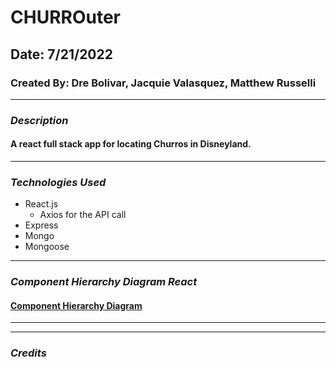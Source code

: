 # CHURROuter

## Date: 7/21/2022

### Created By: Dre Bolivar, Jacquie Valasquez, Matthew Russelli

---

### **_Description_**

#### A react full stack app for locating Churros in Disneyland.

---

### **_Technologies Used_**

- React.js
  - Axios for the API call
- Express
- Mongo
- Mongoose

---

### **_Component Hierarchy Diagram React_**

#### [Component Hierarchy Diagram](https://imgur.com/a/8X3y0PH)

---

---

### **_Credits_**
